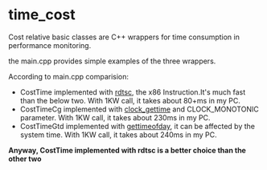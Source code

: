 # time_cost
Cost relative basic classes are C++ wrappers for time consumption in performance monitoring.

the main.cpp provides simple examples of the three wrappers.

According to main.cpp comparision:
- CostTime implemented with [rdtsc](https://www.strchr.com/performance_measurements_with_rdtsc), the x86 Instruction.It's much fast than the below two. With 1KW call, it takes about 80+ms in my PC.
- CostTimeCg implemented with [clock_gettime](https://linux.die.net/man/3/clock_gettime) and CLOCK_MONOTONIC parameter. With 1KW call, it takes about 230ms in my PC.
- CostTimeGtd implemented with [gettimeofday](https://linux.die.net/man/2/gettimeofday), it can be affected by the system time. With 1KW call, it takes about 240ms in my PC.



**Anyway, CostTime implemented with rdtsc is a better choice than the other two**
